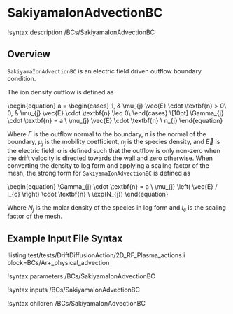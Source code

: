 # SakiyamaIonAdvectionBC

!syntax description /BCs/SakiyamaIonAdvectionBC

## Overview

`SakiyamaIonAdvectionBC` is an electric field driven outflow boundary condition.

The ion density outflow is defined as

\begin{equation}
a =
\begin{cases}
1, & \mu_{j} \vec{E} \cdot \textbf{n} > 0\\
0, & \mu_{j} \vec{E} \cdot \textbf{n} \leq 0\\
\end{cases} \\[10pt]
\Gamma_{j} \cdot \textbf{n} = a \ \mu_{j} \vec{E} \cdot \textbf{n} \ n_{j}
\end{equation}

Where $\Gamma$ is the outflow normal to the boundary, $\textbf{n}$ is the normal of the boundary,
$\mu_{j}$ is the mobility coefficient, $n_{j}$ is the species density, and $\vec{E}$ is the electric field. $a$ is defined such that the outflow is only non-zero when the drift velocity is directed towards the wall and zero otherwise. When converting the density to log form and applying a scaling factor of the mesh, the strong form for `SakiyamaIonAdvectionBC` is defined as

\begin{equation}
\Gamma_{j} \cdot \textbf{n} = a \ \mu_{j} \left( \vec{E} / l_{c} \right) \cdot \textbf{n} \ \exp(N_{j})
\end{equation}

Where $N_{j}$ is the molar density of the species in log form and $l_{c}$ is the scaling factor of the mesh.

## Example Input File Syntax


!listing test/tests/DriftDiffusionAction/2D_RF_Plasma_actions.i block=BCs/Ar+_physical_advection

!syntax parameters /BCs/SakiyamaIonAdvectionBC

!syntax inputs /BCs/SakiyamaIonAdvectionBC

!syntax children /BCs/SakiyamaIonAdvectionBC
